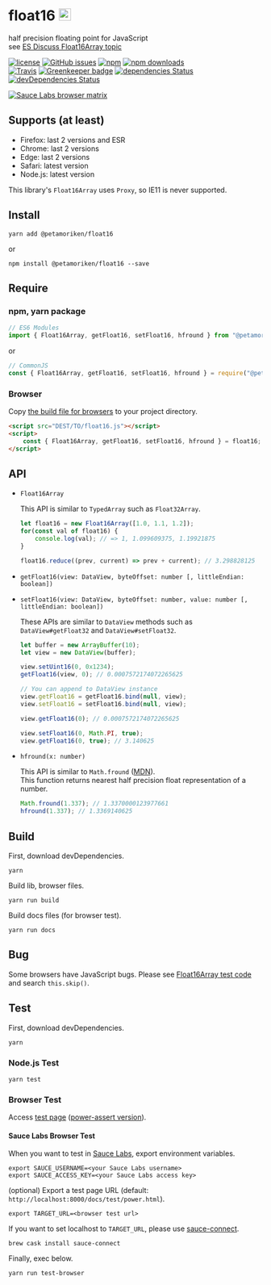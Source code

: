 # float16 <a href="https://github.com/petamoriken/float16" target="_blank"><img src="https://assets-cdn.github.com/images/modules/logos_page/GitHub-Mark.png" width="24" height="24"></a>

half precision floating point for JavaScript  
see [ES Discuss Float16Array topic](https://esdiscuss.org/topic/float16array)

[![license](https://img.shields.io/npm/l/@petamoriken/float16.svg?style=flat-square)](https://github.com/petamoriken/float16/blob/master/LICENSE)
[![GitHub issues](https://img.shields.io/github/issues/petamoriken/float16.svg?style=flat-square)](https://github.com/petamoriken/float16/issues)
[![npm](https://img.shields.io/npm/v/@petamoriken/float16.svg?style=flat-square)](https://www.npmjs.com/package/@petamoriken/float16)
[![npm downloads](https://img.shields.io/npm/dt/@petamoriken/float16.svg?style=flat-square)](https://www.npmjs.com/package/@petamoriken/float16)  
[![Travis](https://img.shields.io/travis/petamoriken/float16/master.svg?style=flat-square)](https://travis-ci.org/petamoriken/float16)
[![Greenkeeper badge](https://badges.greenkeeper.io/petamoriken/float16.svg?flat-square)](https://greenkeeper.io/)
[![dependencies Status](https://david-dm.org/petamoriken/float16/status.svg?style=flat-square)](https://david-dm.org/petamoriken/float16)
[![devDependencies Status](https://david-dm.org/petamoriken/float16/dev-status.svg?style=flat-square)](https://david-dm.org/petamoriken/float16?type=dev)


[![Sauce Labs browser matrix](https://saucelabs.com/browser-matrix/petamoriken.svg)](https://saucelabs.com/u/petamoriken)



## Supports (at least)

* Firefox: last 2 versions and ESR
* Chrome: last 2 versions
* Edge: last 2 versions
* Safari: latest version
* Node.js: latest version

This library's `Float16Array` uses `Proxy`, so IE11 is never supported.

## Install

```console
yarn add @petamoriken/float16
```

or

```console
npm install @petamoriken/float16 --save
```

## Require

### npm, yarn package

```js
// ES6 Modules
import { Float16Array, getFloat16, setFloat16, hfround } from "@petamoriken/float16";
```

or

```js
// CommonJS
const { Float16Array, getFloat16, setFloat16, hfround } = require("@petamoriken/float16");
```

### Browser

Copy [the build file for browsers](https://github.com/petamoriken/float16/blob/master/browser/float16.js) to your project directory.

```html
<script src="DEST/TO/float16.js"></script>
<script>
    const { Float16Array, getFloat16, setFloat16, hfround } = float16;
</script>
```

## API

* `Float16Array`

    This API is similar to `TypedArray` such as `Float32Array`.

    ```js
    let float16 = new Float16Array([1.0, 1.1, 1.2]);
    for(const val of float16) {
        console.log(val); // => 1, 1.099609375, 1.19921875
    }

    float16.reduce((prev, current) => prev + current); // 3.298828125
    ```

* `getFloat16(view: DataView, byteOffset: number [, littleEndian: boolean])`
* `setFloat16(view: DataView, byteOffset: number, value: number [, littleEndian: boolean])`

    These APIs are similar to `DataView` methods such as `DataView#getFloat32` and `DataView#setFloat32`.

    ```js
    let buffer = new ArrayBuffer(10);
    let view = new DataView(buffer);

    view.setUint16(0, 0x1234);
    getFloat16(view, 0); // 0.0007572174072265625

    // You can append to DataView instance
    view.getFloat16 = getFloat16.bind(null, view);
    view.setFloat16 = setFloat16.bind(null, view);

    view.getFloat16(0); // 0.0007572174072265625

    view.setFloat16(0, Math.PI, true);
    view.getFloat16(0, true); // 3.140625
    ```

* `hfround(x: number)`

    This API is similar to `Math.fround` ([MDN](https://developer.mozilla.org/en-US/docs/Web/JavaScript/Reference/Global_Objects/Math/fround)).  
    This function returns nearest half precision float representation of a number.

    ```js
    Math.fround(1.337); // 1.3370000123977661
    hfround(1.337); // 1.3369140625
    ```

## Build

First, download devDependencies.

```console
yarn
```

Build lib, browser files.

```console
yarn run build
```

Build docs files (for browser test).

```console
yarn run docs
```

## Bug

Some browsers have JavaScript bugs. Please see [Float16Array test code](https://github.com/petamoriken/float16/blob/master/test/Float16Array.js) and search `this.skip()`.

## Test

First, download devDependencies.

```console
yarn
```

### Node.js Test

```console
yarn test
```

### Browser Test

Access [test page](https://petamoriken.github.io/float16/test) ([power-assert version](https://petamoriken.github.io/float16/test/power)).

#### Sauce Labs Browser Test

When you want to test in [Sauce Labs](https://saucelabs.com/), export environment variables.

```console
export SAUCE_USERNAME=<your Sauce Labs username>
export SAUCE_ACCESS_KEY=<your Sauce Labs access key>
```

(optional) Export a test page URL (default: `http://localhost:8000/docs/test/power.html`).

```console
export TARGET_URL=<browser test url>
```

If you want to set localhost to `TARGET_URL`, please use [sauce-connect](https://wiki.saucelabs.com/display/DOCS/Sauce+Connect+Proxy).

```console
brew cask install sauce-connect
```

Finally, exec below.

```console
yarn run test-browser
```